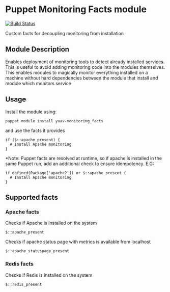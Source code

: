 Puppet Monitoring Facts module
==============================

[![Build Status](https://travis-ci.org/Yuav/puppet-monitoring_facts.svg)](https://travis-ci.org/yuav/puppet-monitoring_facts)

Custom facts for decoupling monitoring from installation

## Module Description

Enables deployment of monitoring tools to detect already installed services. This is useful
to avoid adding monitoring code into the modules themselves. This enables modules to magically
monitor everything installed on a machine without hard dependencies between the module that install
and module which monitors service

## Usage

Install the module using:

    puppet module install yuav-monitoring_facts

and use the facts it provides

    if ($::apache_present) {
      # Install Apache monitoring
    }

*Note: Puppet facts are resolved at runtime, so if apache is installed in the same Puppet run,
add an additional check to ensure idempotency. E.G:

    if defined(Package['apache2']) or $::apache_present {
      # Install Apache monitoring
    }

## Supported facts

### Apache facts

Checks if Apache is installed on the system

    $::apache_present

Checks if apache status page with metrics is available from localhost

    $::apache_statuspage_present

### Redis facts

Checks if Redis is installed on the system

    $::redis_present
